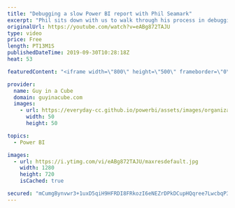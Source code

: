 ```yaml
---
title: "Debugging a slow Power BI report with Phil Seamark"
excerpt: "Phil sits down with us to walk through his process in debugging a slow Power BI report. This uses some new features in Power BI Desktop as well as using DAX Studio to get further insights.  Connect with Phil Twitter: https://twitter.com/PhilSeamark Blog: https://dax.tips/   Guy in a Cube courses: https://guyinacu.be/courses"
originalUrl: https://youtube.com/watch?v=eABg872TAJU
type: video
price: Free
length: PT13M1S
publishedDateTime: 2019-09-30T10:28:18Z
heat: 53

featuredContent: "<iframe width=\"800\" height=\"500\" frameborder=\"0\" src=\"https://www.youtube.com/embed/eABg872TAJU\" allow=\"accelerometer; autoplay; encrypted-media; gyroscope; picture-in-picture\" allowfullscreen></iframe>"

provider:
  name: Guy in a Cube
  domain: guyinacube.com
  images:
    - url: https://everyday-cc.github.io/powerbi/assets/images/organizations/guyinacube.com-50x50.jpg
      width: 50
      height: 50

topics:
  - Power BI

images:
  - url: https://i.ytimg.com/vi/eABg872TAJU/maxresdefault.jpg
    width: 1280
    height: 720
    isCached: true

secured: "mCumgBynvwr3+1uxD5qiH9HFRDI8FRkozI6eNEZrDPkDCupHQqree7LwcbqP3f/WjwXXOg+L+8GVUNNiP/HKGQoz63i4UUdVzYowrvnnPFerKYE3rpqahnUkUt6DPGH1qQUj+fqanHXINCI4kiVcIFJcnx5WG2tgD9suCQj2KftWnZgxQ9kwuEK5sT2lQxGJpEwJFFs1XCk+76Yxaf8dCsOAbAgZG+D+U/kGXFifwfW+J5v4IVwBPRN5FqpHwOQiVdpHqmurvvWfm/NYxkDGA5i+jI0QtCzsjQAnqUKI4jMw5T4IjM2+m/ncoYFNEknihXf8YhecpPYt7e+sGgwrXJmLbMeTFMeLHuMJZLtf25k6UEnVGsWoII2D3NcyN0fqv6wj63Oc19vbA+OuqLPFPRBIn0ojujxh+VmNA0fd+z8=;iRJYvgKZLEhbfsBMmN3Jig=="
---
```


